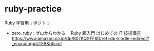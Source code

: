 # ruby-practice

Ruby 学習用リポジトリ

- zero_ruby : ゼロからわかる　 Ruby 超入門 はじめての IT 技術講座  
  https://www.amazon.co.jp/dp/B07KQXFF6D/ref=dp-kindle-redirect?_encoding=UTF8&btkr=1
